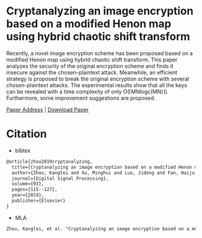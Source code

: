 # Cryptanalyzing an image encryption based on a modified Henon map using hybrid chaotic shift transform

Recently, a novel image encryption scheme has been proposed based on a modified Henon map using hybrid chaotic shift transform. This paper analyzes the security of the original encryption scheme and finds it insecure against the chosen-plaintext attack. Meanwhile, an efficient strategy is proposed to break the original encryption scheme with several chosen-plaintext attacks. The experimental results show that all the keys can be revealed with a time complexity of only O(⌈MNlogc⁡(MN)⌉). Furthermore, some improvement suggestions are proposed.

[Paper Address](https://www.sciencedirect.com/science/article/pii/S105120041930106X) | [Download Paper](Papers)

# Citation

- bibtex

```tex
@article{zhou2019cryptanalyzing,
  title={Cryptanalyzing an image encryption based on a modified Henon map using hybrid chaotic shift transform},
  author={Zhou, Kanglei and Xu, Minghui and Luo, Jidong and Fan, Haiju and Li, Ming},
  journal={Digital Signal Processing},
  volume={93},
  pages={115--127},
  year={2019},
  publisher={Elsevier}
}
```

- MLA
```tex
Zhou, Kanglei, et al. "Cryptanalyzing an image encryption based on a modified Henon map using hybrid chaotic shift transform." Digital Signal Processing 93 (2019): 115-127.
```

